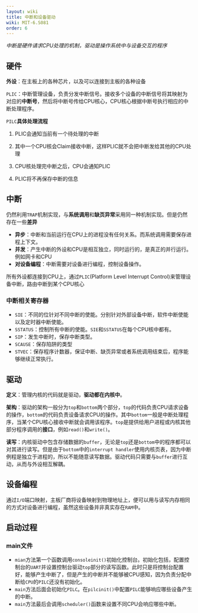 ```yaml
---
layout: wiki
title: 中断和设备驱动
wiki: MIT-6.S081
order: 6
---
```


*中断是硬件请求CPU处理的机制，驱动是操作系统中与设备交互的程序*

## 硬件

**外设**：在主板上的各种芯片，以及可以连接到主板的各种设备

`PLIC`：中断管理设备，负责分发中断信号。接收多个设备的中断信号将其映射为对应的**中断号**，然后将中断号传给CPU核心，CPU核心根据中断号执行相应的中断处理程序。

`PILC`**具体处理流程**

1. PLIC会通知当前有一个待处理的中断

2. 其中一个CPU核会Claim接收中断，这样PLIC就不会把中断发给其他的CPU处理

3. CPU核处理完中断之后，CPU会通知PLIC

4. PLIC将不再保存中断的信息

## 中断

仍然利用`TRAP`机制实现，与**系统调用**和**缺页异常**采用同一种机制实现。但是仍然存在一些**差异**
* **异步**：中断和当前运行在CPU上的进程没有任何关系。而系统调用需要保存进程上下文。
* **并发**：产生中断的外设和CPU是相互独立，同时运行的，是真正的并行运行。例如网卡和CPU
* **对设备编程**：中断需要对设备进行编程，控制设备操作。

所有外设都连接到CPU上，通过`PLIC`(Platform Level Interrupt Control)来管理设备中断，路由中断到某个CPU核心

### 中断相关寄存器

* `SIE`：不同的位针对不同中断的使能。分别针对外部设备中断，软件中断使能以及定时器中断使能。
* `SSTATUS`：控制所有中断的使能。`SIE`和`SSTATUS`在每个CPU核中都有。
* `SIP`：发生中断时，保存中断类型。
* `SCAUSE`：保存陷阱的类型
* `STVEC`：保存程序计数器，保证中断、缺页异常或者系统调用结束后，程序能够继续正常执行。

## 驱动

**定义**：管理内核的代码就是驱动，**驱动都在内核中**。

**架构**：驱动的架构一般分为`top`和`bottom`两个部分，`top`的代码负责CPU请求设备的操作，`bottom`的代码负责设备请求CPU的操作。其中`bottom`一般是中断处理程序，当某个CPU核心接收中断就会调用该程序。`top`是提供给用户进程或内核其他部分程序调用的**接口**，例如`read()`和`write()`。

**读写**：内核驱动中包含存储数据的`buffer`，无论是`top`还是`bottom`中的程序都可以对其进行读写。但是由于`bottom`中的`interrupt handler`使用内核页表，因为中断例程是独立于进程的，所以不能随意读写数据。驱动代码只需要与`buffer`进行互动，从而与外设相互解耦。

## 设备编程

通过`I/O`端口映射，主板厂商将设备映射到物理地址上，便可以用与读写内存相同的方式对设备进行编程，虽然这些设备并非真实存在`RAM`中。

## 启动过程

### main文件

* `mian`方法第一个函数调用`consoleinit()`初始化控制台。初始化包括，配置控制台的`UART`并设置控制台驱动`top`部分的读写函数。此时只是将控制台配置好，能够产生中断了，但是产生的中断并不能够被CPU感知，因为负责分配中断给`CPU`的`PILC`还没有初始化。
* `main`方法后面会初始化`PILC`。在`pilcinit()`中配置`PILC`能够响应哪些设备产生的中断。
* `main`方法最后会调用`scheduler()`函数来设置不同CPU会响应哪些中断。
